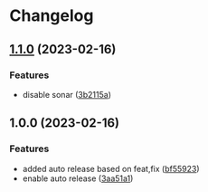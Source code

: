 # Changelog

## [1.1.0](https://github.com/o2-edyou/edyouapp-ios/compare/v1.0.0...v1.1.0) (2023-02-16)


### Features

* disable sonar ([3b2115a](https://github.com/o2-edyou/edyouapp-ios/commit/3b2115ac6d4984f7ea081f62f910c158e6557d3d))

## 1.0.0 (2023-02-16)


### Features

* added auto release based on feat,fix ([bf55923](https://github.com/o2-edyou/edyouapp-ios/commit/bf559238c27b81c625e88e23b427b3307034bef9))
* enable auto release ([3aa51a1](https://github.com/o2-edyou/edyouapp-ios/commit/3aa51a11feec0f4896f21c85c516fee7a4d7e9d8))
